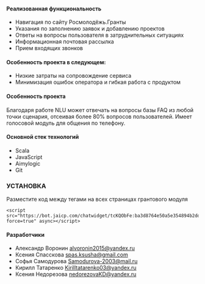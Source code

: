 #### Реализованная функциональность

- Навигация по сайту Росмолодёжь.Гранты
- Указания по заполнению заявок и добавлению проектов
- Ответы на вопросы пользователя в затруднительных ситуациях
- Информационная почтовая рассылка
- Прием входящих звонков

#### Особенность проекта в следующем:
- Низкие затраты на сопровождение сервиса
- Минимизация ошибок оператора и гибкая работа с продуктом

#### Особенность проекта
Благодаря работе NLU может отвечать на вопросы базы FAQ из любой точки сценария, отсеивая более 80% вопросов пользователей. Имеет голосовой модуль для общения по телефону.

#### Основной стек технологий
- Scala
- JavaScript
- Aimylogic
- Git

### УСТАНОВКА
Разместите код между тегами <head> на всех страницах грантового модуля
```
<script src="https://bot.jaicp.com/chatwidget/tcKQObFe:ba3d8764e50a5e354894b2dd747e96516c45f112/justwidget.js?force=true" async></script>
```

#### Разработчики
- Александр Воронин alvoronin2015@yandex.ru
- Ксения Спасскова spas.ksusha@gmail.com
- Софья Самодурова Samodurova-2003@mail.ru
- Кирилл Татаренко Kirilltatarenko03@yandex.ru
- Ксения Недорезова nedorezovaKD@yandex.ru
